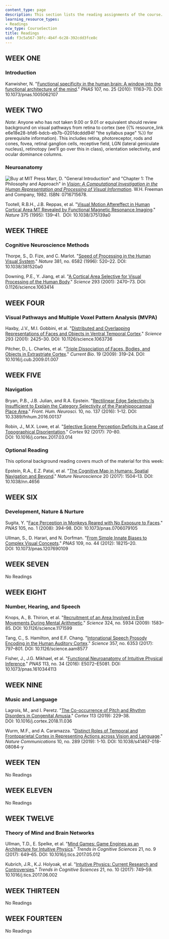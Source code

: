 ```yaml
---
content_type: page
description: This section lists the reading assignments of the course.
learning_resource_types:
- Readings
ocw_type: CourseSection
title: Readings
uid: f3c5a567-38fc-4b4f-6c28-392cdd3fce8c
---
```

## WEEK ONE

### Introduction

Kanwisher, N. "[Functional specificity in the human brain: A window into the functional architecture of the mind](https://doi.org/10.1073/pnas.1005062107)." _PNAS_ 107, no. 25 (2010): 11163–70. DOI: 10.1073/pnas.1005062107

## WEEK TWO

_Note_: Anyone who has not taken 9.00 or 9.01 or equivalent should review background on visual pathways from retina to cortex (see {{% resource_link e6e18e28-bfd6-bdcb-eb7b-0201dcddd94f "the syllabus page" %}} for prerequisite information). This includes retina, photoreceptor, rods and cones, fovea, retinal ganglion cells, receptive field, LGN (lateral geniculate nucleus), retinotopy (we’ll go over this in class), orientation selectivity, and ocular dominance columns.

### Neuroanatomy

![Buy at MIT Press](/images/mp_logo.gif) Marr, D. "General Introduction" and "Chapter 1: The Philosophy and Approach" in [_Vision: A Computational Investigation in the Human Representation and Processing of Visual Information_](https://mitpress.mit.edu/books/vision). W.H. Freeman and Company, 1982. ISBN: 0716715678.

Tootell, R.B.H., J.B. Reppas, et al. "[Visual Motion Aftereffect in Human Cortical Area MT Revealed by Functional Magnetic Resonance Imaging](https://www.nature.com/articles/375139a0)." _Nature_ 375 (1995): 139–41.  DOI: 10.1038/375139a0

## WEEK THREE

### Cognitive Neuroscience Methods

Thorpe, S., D. Fize, and C. Marlot. "[Speed of Processing in the Human Visual System](https://www.nature.com/articles/381520a0)." _Nature_ 381, no. 6582 (1996): 520–22. DOI: 10.1038/381520a0

Downing, P.E., Y. Jiang, et al. "[A Cortical Area Selective for Visual Processing of the Human Body](https://doi.org/10.1126/science.1063414)." _Science_ 293 (2001): 2470–73. DOI: 0.1126/science.1063414

## WEEK FOUR

### Visual Pathways and Multiple Voxel Pattern Analysis (MVPA)

Haxby, J.V., M.I. Gobbini, et al. "[Distributed and Overlapping Representations of Faces and Objects in Ventral Temporal Cortex](https://doi.org/10.1126/science.1063736)." _Science_ 293 (2001): 2425–30. DOI: 10.1126/science.1063736

Pitcher, D., L. Charles, et al. "[Triple Dissociation of Faces, Bodies, and Objects in Extrastriate Cortex](https://doi.org/10.1016/j.cub.2009.01.007)." _Current Bio_. 19 (2009): 319–24. DOI: 10.1016/j.cub.2009.01.007

## WEEK FIVE

### Navigation

Bryan, P.B., J.B. Julian, and R.A. Epstein. "[Rectilinear Edge Selectivity Is Insufficient to Explain the Category Selectivity of the Parahippocampal Place Area](https://www.frontiersin.org/articles/10.3389/fnhum.2016.00137/full)." _Front. Hum. Neurosci._ 10, no. 137 (2016): 1–12. DOI: 10.3389/fnhum.2016.00137

Robin, J., M.X. Lowe, et al. "[Selective Scene Perception Deficits in a Case of Topographical Disorientation](https://doi.org/10.1016/j.cortex.2017.03.014)." _Cortex_ 92 (2017): 70–80. DOI: 10.1016/j.cortex.2017.03.014

### Optional Reading

This optional background reading covers much of the material for this week:

Epstein, R.A., E.Z. Patai, et al. "[The Cognitive Map in Humans: Spatial Navigation and Beyond](https://doi.org/10.1038/nn.4656)." _Nature Neuroscience_ 20 (2017): 1504–13. DOI: 10.1038/nn.4656

## WEEK SIX

### Development, Nature & Nurture

Sugita, Y. "[Face Perception in Monkeys Reared with No Exposure to Faces](https://doi.org/10.1073/pnas.0706079105)." _PNAS_ 105, no. 1 (2008): 394–98. DOI: 10.1073/pnas.0706079105

Ullman, S., D. Harari, and N. Dorfman. "[From Simple Innate Biases to Complex Visual Concepts](https://doi.org/10.1073/pnas.1207690109)." _PNAS_ 109, no. 44 (2012): 18215–20. DOI: 10.1073/pnas.1207690109

## WEEK SEVEN

No Readings

## WEEK EIGHT

### Number, Hearing, and Speech

Knops, A., B. Thirion, et al. "[Recruitment of an Area Involved in Eye Movements During Mental Arithmetic](https://doi.org/10.1126/science.1171599)." _Science_ 324, no. 5934 (2009): 1583–85. DOI: 10.1126/science.1171599

Tang, C., S. Hamilton, and E.F. Chang. "[Intonational Speech Prosody Encoding in the Human Auditory Cortex](http://doi.org/10.1126/science.aam8577)." _Science_ 357, no. 6353 (2017): 797–801. DOI: 10.1126/science.aam8577

Fisher, J., J.G. Mikhael, et al. "[Functional Neuroanatomy of Intuitive Physical Inference](https://doi.org/10.1073/pnas.1610344113)." _PNAS_ 113, no. 34 (2016): E5072–E5081. DOI: 10.1073/pnas.1610344113

## WEEK NINE

### Music and Language

Lagrois, M., and I. Peretz. "[The Co-occurrence of Pitch and Rhythm Disorders in Congenital Amusia](https://doi.org/10.1016/j.cortex.2018.11.036)." _Cortex_ 113 (2019): 229–38. DOI: 10.1016/j.cortex.2018.11.036

Wurm, M.F., and A. Caramazza. "[Distinct Roles of Temporal and Frontoparietal Cortex in Representing Actions across Vision and Language](https://doi.org/10.1038/s41467-018-08084-y)." _Nature Communications_ 10, no. 289 (2019): 1-10. DOI: 10.1038/s41467-018-08084-y

## WEEK TEN

No Readings

## WEEK ELEVEN

No Readings

## WEEK TWELVE

### Theory of Mind and Brain Networks

Ullman, T.D., E. Spelke, et al. "[Mind Games: Game Engines as an Architecture for Intuitive Physics](https://doi.org/10.1016/j.tics.2017.05.012)." _Trends in Cognitive Sciences_ 21, no. 9 (2017): 649–65. DOI: 10.1016/j.tics.2017.05.012 

Kubrich, J.R., K.J. Holyoak, et al. "[Intuitive Physics: Current Research and Controversies](https://doi.org/10.1016/j.tics.2017.06.002)." _Trends in Cognitive Sciences_ 21, no. 10 (2017): 749–59. 10.1016/j.tics.2017.06.002

## WEEK THIRTEEN

No Readings

## WEEK FOURTEEN

No Readings